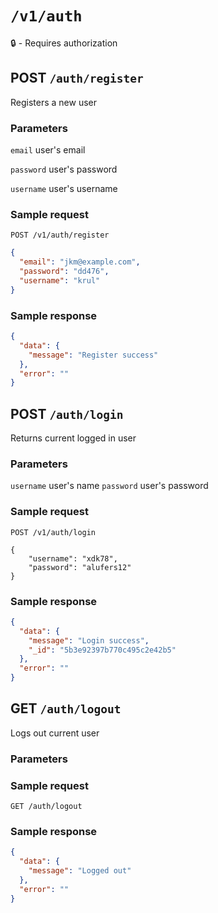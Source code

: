 # `/v1/auth`

:lock: - Requires authorization

## POST `/auth/register`

Registers a new user

### Parameters

`email` user's email

`password` user's password

`username` user's username

### Sample request

`POST /v1/auth/register`

```json
{
  "email": "jkm@example.com",
  "password": "dd476",
  "username": "krul"
}
```

### Sample response

```json
{
  "data": {
    "message": "Register success"
  },
  "error": ""
}
```

## POST `/auth/login`

Returns current logged in user

### Parameters

`username` user's name
`password` user's password

### Sample request

`POST /v1/auth/login`

```
{
	"username": "xdk78",
	"password": "alufers12"
}
```

### Sample response

```json
{
  "data": {
    "message": "Login success",
    "_id": "5b3e92397b770c495c2e42b5"
  },
  "error": ""
}
```

## GET `/auth/logout`

Logs out current user

### Parameters

### Sample request

`GET /auth/logout`

### Sample response

```json
{
  "data": {
    "message": "Logged out"
  },
  "error": ""
}
```
